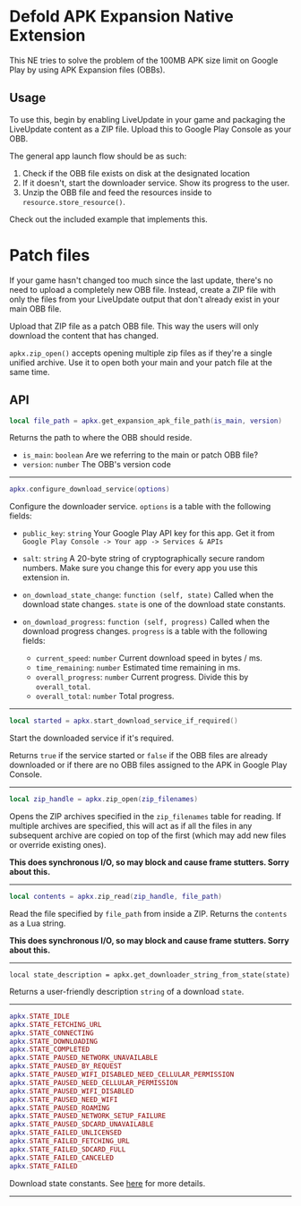 # Defold APK Expansion Native Extension

This NE tries to solve the problem of the 100MB APK size limit on Google Play by
using APK Expansion files (OBBs).

## Usage

To use this, begin by enabling LiveUpdate in your game and packaging the LiveUpdate
content as a ZIP file. Upload this to Google Play Console as your OBB.

The general app launch flow should be as such:
1. Check if the OBB file exists on disk at the designated location
2. If it doesn't, start the downloader service. Show its progress to the user.
3. Unzip the OBB file and feed the resources inside to `resource.store_resource()`.

Check out the included example that implements this.

# Patch files

If your game hasn't changed too much since the last update, there's no need
to upload a completely new OBB file. Instead, create a ZIP file with only the
files from your LiveUpdate output that don't already exist in your main OBB file.

Upload that ZIP file as a patch OBB file. This way the users will only download
the content that has changed.

`apkx.zip_open()` accepts opening multiple zip files as if they're a single
unified archive. Use it to open both your main and your patch file at the same
time.

## API

```lua
local file_path = apkx.get_expansion_apk_file_path(is_main, version)
```

Returns the path to where the OBB should reside.

* `is_main`: `boolean` Are we referring to the main or patch OBB file?
* `version`: `number` The OBB's version code

-----

```lua
apkx.configure_download_service(options)
```

Configure the downloader service. `options` is a table with the following fields:

* `public_key`: `string` Your Google Play API key for this app. Get it from
`Google Play Console -> Your app -> Services & APIs`
* `salt`: `string` A 20-byte string of cryptographically secure random numbers.
Make sure you change this for every app you use this extension in.
* `on_download_state_change`: `function (self, state)` Called when the download state
changes. `state` is one of the download state constants.
* `on_download_progress`: `function (self, progress)` Called when the download progress
changes. `progress` is a table with the following fields:

  * `current_speed`: `number` Current download speed in bytes / ms.
  * `time_remaining`: `number` Estimated time remaining in ms.
  * `overall_progress`: `number` Current progress. Divide this by `overall_total`.
  * `overall_total`: `number` Total progress.

-----

```lua
local started = apkx.start_download_service_if_required()
```

Start the downloaded service if it's required.

Returns `true` if the service started or `false` if the OBB files are already
downloaded or if there are no OBB files assigned to the APK in Google Play Console.

-----

```lua
local zip_handle = apkx.zip_open(zip_filenames)
```

Opens the ZIP archives specified in the `zip_filenames` table for reading. If
multiple archives are specified, this will act as if all the files in any subsequent
archive are copied on top of the first (which may add new files or override
existing ones).

**This does synchronous I/O, so may block and cause frame stutters. Sorry about this.**

-----

```lua
local contents = apkx.zip_read(zip_handle, file_path)
```

Read the file specified by `file_path` from inside a ZIP. Returns the `contents`
as a Lua string.

**This does synchronous I/O, so may block and cause frame stutters. Sorry about this.**

---

```
local state_description = apkx.get_downloader_string_from_state(state)
```

Returns a user-friendly description `string` of a download `state`.

-----

```lua
apkx.STATE_IDLE
apkx.STATE_FETCHING_URL
apkx.STATE_CONNECTING
apkx.STATE_DOWNLOADING
apkx.STATE_COMPLETED
apkx.STATE_PAUSED_NETWORK_UNAVAILABLE
apkx.STATE_PAUSED_BY_REQUEST
apkx.STATE_PAUSED_WIFI_DISABLED_NEED_CELLULAR_PERMISSION
apkx.STATE_PAUSED_NEED_CELLULAR_PERMISSION
apkx.STATE_PAUSED_WIFI_DISABLED
apkx.STATE_PAUSED_NEED_WIFI
apkx.STATE_PAUSED_ROAMING
apkx.STATE_PAUSED_NETWORK_SETUP_FAILURE
apkx.STATE_PAUSED_SDCARD_UNAVAILABLE
apkx.STATE_FAILED_UNLICENSED
apkx.STATE_FAILED_FETCHING_URL
apkx.STATE_FAILED_SDCARD_FULL
apkx.STATE_FAILED_CANCELED
apkx.STATE_FAILED
```

Download state constants. See [here](https://github.com/google/play-apk-expansion/blob/master/apkx_library/src/com/google/android/vending/expansion/downloader/IDownloaderClient.java) for more details.

-----

